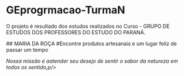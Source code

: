# GEprogrmacao-TurmaN

<P>O projeto é resultado dos estudos realizados no Curso - GRUPO DE ESTUDOS DOS PROFESSORES DO ESTUDO DO PARANÁ.<P/>
## MARIA DA ROÇA
#Encontre produtos artesanais e um lugar feliz de passar um tempo
<p><em> Nossa missão é aatender seu desejo de sentir o sabor da natureza em todos os sentido<em/>,p/>
